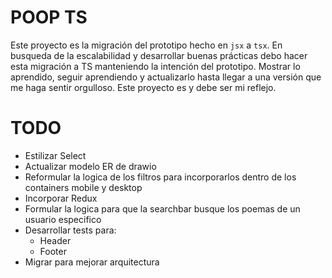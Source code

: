 # POOP TS

Este proyecto es la migración del prototipo hecho en `jsx` a `tsx`. En busqueda de la escalabilidad y desarrollar buenas prácticas debo hacer esta migración a TS manteniendo la intención del prototipo. Mostrar lo aprendido, seguir aprendiendo y actualizarlo hasta llegar a una versión que me haga sentir orgulloso. Este proyecto es y debe ser mi reflejo.

# TODO 
- Estilizar Select
- Actualizar modelo ER de drawio
- Reformular la logica de los filtros para incorporarlos dentro de los containers mobile y desktop
- Incorporar Redux
- Formular la logica para que la searchbar busque los poemas de un usuario especifico
- Desarrollar tests para:
  - Header
  - Footer
- Migrar para mejorar arquitectura